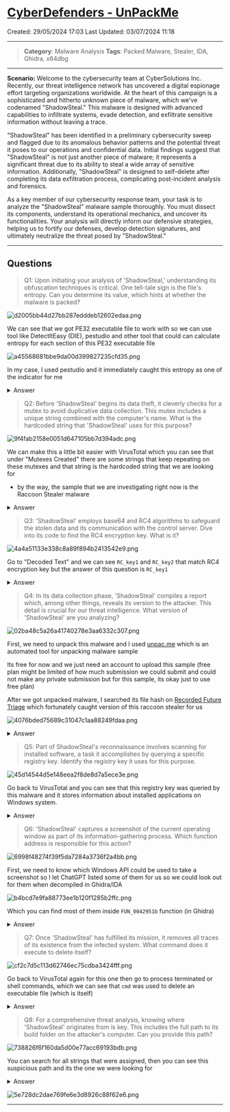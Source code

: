# [CyberDefenders - UnPackMe](https://cyberdefenders.org/blueteam-ctf-challenges/unpackme/)
Created: 29/05/2024 17:03
Last Updated: 03/07/2024 11:18
* * *
>**Category**: Malware Analysis
>**Tags**: Packed Malware, Stealer, IDA, Ghidra, x64dbg
* * *
**Scenario:**
Welcome to the cybersecurity team at CyberSolutions Inc. Recently, our threat intelligence network has uncovered a digital espionage effort targeting organizations worldwide. At the heart of this campaign is a sophisticated and hitherto unknown piece of malware, which we've codenamed "ShadowSteal." This malware is designed with advanced capabilities to infiltrate systems, evade detection, and exfiltrate sensitive information without leaving a trace.

"ShadowSteal" has been identified in a preliminary cybersecurity sweep and flagged due to its anomalous behavior patterns and the potential threat it poses to our operations and confidential data. Initial findings suggest that "ShadowSteal" is not just another piece of malware; it represents a significant threat due to its ability to steal a wide array of sensitive information. Additionally, "ShadowSteal" is designed to self-delete after completing its data exfiltration process, complicating post-incident analysis and forensics.

As a key member of our cybersecurity response team, your task is to analyze the "ShadowSteal" malware sample thoroughly. You must dissect its components, understand its operational mechanics, and uncover its functionalities. Your analysis will directly inform our defensive strategies, helping us to fortify our defenses, develop detection signatures, and ultimately neutralize the threat posed by "ShadowSteal."

* * *
## Questions
>Q1: Upon initiating your analysis of 'ShadowSteal,' understanding its obfuscation techniques is critical. One tell-tale sign is the file's entropy. Can you determine its value, which hints at whether the malware is packed?

![d2005bb44d27bb287edddeb12602edaa.png](/_resources/d2005bb44d27bb287edddeb12602edaa.png)

We can see that we got PE32 executable file to work with so we can use tool like DetectItEasy (DIE), pestudio and other tool that could can calculate entropy for each section of this PE32 executable file

![a45568681bbe9da00d399827235cfd35.png](/_resources/a45568681bbe9da00d399827235cfd35.png)

In my case, I used pestudio and it immediately caught this entropy as one of the indicator for me

<details>
  <summary>Answer</summary>
<pre><code>7.389</code></pre>
</details>

>Q2: Before 'ShadowSteal' begins its data theft, it cleverly checks for a mutex to avoid duplicative data collection. This mutex includes a unique string combined with the computer's name. What is the hardcoded string that 'ShadowSteal' uses for this purpose?

![9f4fab2158e0051d647105bb7d394adc.png](/_resources/9f4fab2158e0051d647105bb7d394adc.png)

We can make this a little bit easier with VirusTotal which you can see that under "Mutexes Created" there are some strings that keep repeating on these mutexes and that string is the hardcoded string that we are looking for 

- by the way, the sample that we are investigating right now is the Raccoon Stealer malware

<details>
  <summary>Answer</summary>
<pre><code>uiabfqwfu</code></pre>
</details>

>Q3: 'ShadowSteal' employs base64 and RC4 algorithms to safeguard the stolen data and its communication with the control server. Dive into its code to find the RC4 encryption key. What is it?

![4a4a51133e338c8a89f894b2413542e9.png](/_resources/4a4a51133e338c8a89f894b2413542e9.png)

Go to "Decoded Text" and we can see `RC_key1` and `RC_key2` that match RC4 encryption key but the answer of this question is `RC_key1` 

<details>
  <summary>Answer</summary>
<pre><code>$Z2s`ten\\@bE9vzR</code></pre>
</details>

>Q4: In its data collection phase, 'ShadowSteal' compiles a report which, among other things, reveals its version to the attacker. This detail is crucial for our threat intelligence. What version of 'ShadowSteal' are you analyzing?

![02ba48c5a26a41740278e3aa6332c307.png](/_resources/02ba48c5a26a41740278e3aa6332c307.png)

First, we need to unpack this malware and I used [unpac.me](https://www.unpac.me/results/da9c3707-8764-4b22-a92e-084db294aa7c) which is an automated tool for unpacking malware sample 

Its free for now and we just need an account to upload this sample (free plan might be limited of how much submission we could submit and could not make any private submission but for this sample, its okay just to use free plan)

After we got unpacked malware, I searched its file hash on [Recorded Future Triage](https://tria.ge/240324-lzpbaabg39) which fortunately caught version of this raccoon stealer for us

![4076bded75689c31047c1aa88249fdaa.png](/_resources/4076bded75689c31047c1aa88249fdaa.png)

<details>
  <summary>Answer</summary>
<pre><code>1.7.3</code></pre>
</details>

>Q5: Part of ShadowSteal's reconnaissance involves scanning for installed software, a task it accomplishes by querying a specific registry key. Identify the registry key it uses for this purpose.

![45d14544d5e148eea2f8de8d7a5ece3e.png](/_resources/45d14544d5e148eea2f8de8d7a5ece3e.png)

Go back to VirusTotal and you can see that this registry key was queried by this malware and it stores information about installed applications on Windows system.

<details>
  <summary>Answer</summary>
<pre><code>SOFTWARE\Microsoft\Windows\CurrentVersion\Uninstall</code></pre>
</details>

>Q6: 'ShadowSteal' captures a screenshot of the current operating window as part of its information-gathering process. Which function address is responsible for this action?

![6998f48274f39f5da7284a3736f2a4bb.png](/_resources/6998f48274f39f5da7284a3736f2a4bb.png)

First, we need to know which Windows API could be used to take a screenshot so I let ChatGPT listed some of them for us so we could look out for them when decompiled in Ghidra/IDA

![b4bcd7e9fa88773ee1b120f1285b2ffc.png](/_resources/b4bcd7e9fa88773ee1b120f1285b2ffc.png)

Which you can find most of them inside `FUN_0042951b` function (in Ghidra)

<details>
  <summary>Answer</summary>
<pre><code>0042951b</code></pre>
</details>

>Q7: Once 'ShadowSteal' has fulfilled its mission, it removes all traces of its existence from the infected system. What command does it execute to delete itself?

![cf2c7d5c113d62746ec75cdba3424fff.png](/_resources/cf2c7d5c113d62746ec75cdba3424fff.png)

Go back to VirusTotal again for this one then go to process terminated or shell commands, which we can see that `cmd` was used to delete an executable file (which is itself)

<details>
  <summary>Answer</summary>
<pre><code>cmd.exe /C timeout /T 10 /NOBREAK > Nul & Del /f /q</code></pre>
</details>

>Q8: For a comprehensive threat analysis, knowing where 'ShadowSteal' originates from is key. This includes the full path to its build folder on the attacker's computer. Can you provide this path?

![738826f6f160da5d00e77acc69193bdb.png](/_resources/738826f6f160da5d00e77acc69193bdb.png)

You can search for all strings that were assigned, then you can see this suspicious path and its the one we were looking for

<details>
  <summary>Answer</summary>
<pre><code>A:\_Work\rc-build-v1-exe\</code></pre>
</details>

![5e728dc2dae769fe6e3d8926c88f62e6.png](/_resources/5e728dc2dae769fe6e3d8926c88f62e6.png)
* * *